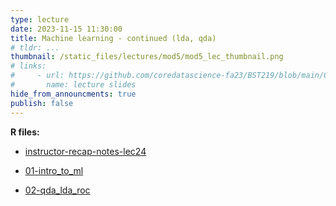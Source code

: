 ```yaml
---
type: lecture
date: 2023-11-15 11:30:00
title: Machine learning - continued (lda, qda)
# tldr: ...
thumbnail: /static_files/lectures/mod5/mod5_lec_thumbnail.png
# links:
#     - url: https://github.com/coredatascience-fa23/BST219/blob/main/00_course_introduction/Lecture_01.pdf
#       name: lecture slides
hide_from_announcments: true
publish: false
---
```

**R files:**
- [instructor-recap-notes-lec24](https://github.com/coredatascience-fa23/BST219/blob/main/instructor_lecture-recap-notes/instructor_notes_lec24.Rmd)

- [01-intro_to_ml](https://github.com/coredatascience-fa23/BST219/blob/main/06_machine-learning/01_intro-ml.Rmd)
- [02-qda_lda_roc](https://github.com/coredatascience-fa23/BST219/blob/main/06_machine-learning/02_qda_lda_roc.Rmd)
